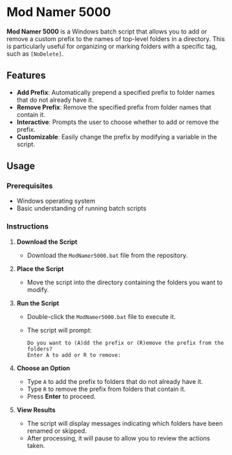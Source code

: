 # Mod Namer 5000

**Mod Namer 5000** is a Windows batch script that allows you to add or remove a custom prefix to the names of top-level folders in a directory. This is particularly useful for organizing or marking folders with a specific tag, such as `[NoDelete]`.

## Features

- **Add Prefix**: Automatically prepend a specified prefix to folder names that do not already have it.
- **Remove Prefix**: Remove the specified prefix from folder names that contain it.
- **Interactive**: Prompts the user to choose whether to add or remove the prefix.
- **Customizable**: Easily change the prefix by modifying a variable in the script.

## Usage

### Prerequisites

- Windows operating system
- Basic understanding of running batch scripts

### Instructions

1. **Download the Script**

   - Download the `ModNamer5000.bat` file from the repository.

2. **Place the Script**

   - Move the script into the directory containing the folders you want to modify.

3. **Run the Script**

   - Double-click the `ModNamer5000.bat` file to execute it.
   - The script will prompt:

     ```
     Do you want to (A)dd the prefix or (R)emove the prefix from the folders?
     Enter A to add or R to remove:
     ```

4. **Choose an Option**

   - Type `A` to add the prefix to folders that do not already have it.
   - Type `R` to remove the prefix from folders that contain it.
   - Press **Enter** to proceed.

5. **View Results**

   - The script will display messages indicating which folders have been renamed or skipped.
   - After processing, it will pause to allow you to review the actions taken.
